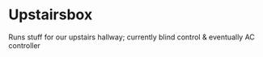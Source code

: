 # Upstairsbox

Runs stuff for our upstairs hallway; currently blind control & eventually AC controller
